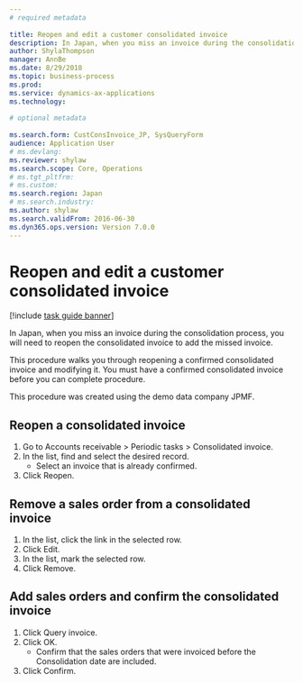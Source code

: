```yaml
--- 
# required metadata 
 
title: Reopen and edit a customer consolidated invoice
description: In Japan, when you miss an invoice during the consolidation process, you will need to reopen the consolidated invoice to add the missed invoice. 
author: ShylaThompson
manager: AnnBe 
ms.date: 8/29/2018
ms.topic: business-process 
ms.prod:  
ms.service: dynamics-ax-applications 
ms.technology:  
 
# optional metadata 
 
ms.search.form: CustConsInvoice_JP, SysQueryForm   
audience: Application User 
# ms.devlang:  
ms.reviewer: shylaw
ms.search.scope: Core, Operations 
# ms.tgt_pltfrm:  
# ms.custom:  
ms.search.region: Japan
# ms.search.industry: 
ms.author: shylaw
ms.search.validFrom: 2016-06-30 
ms.dyn365.ops.version: Version 7.0.0 
---
```

# Reopen and edit a customer consolidated invoice

[!include [task guide banner](../../includes/task-guide-banner.md)]

In Japan, when you miss an invoice during the consolidation process, you will need to reopen the consolidated invoice to add the missed invoice. 



This procedure walks you through reopening a confirmed consolidated invoice and modifying it. You must have a confirmed consolidated invoice before you can complete procedure.



This procedure was created using the demo data company JPMF.


## Reopen a consolidated invoice
1. Go to Accounts receivable > Periodic tasks > Consolidated invoice.
2. In the list, find and select the desired record.
    * Select an invoice that is already confirmed.  
3. Click Reopen.

## Remove a sales order from a consolidated invoice
1. In the list, click the link in the selected row.
2. Click Edit.
3. In the list, mark the selected row.
4. Click Remove.

## Add sales orders and confirm the consolidated invoice
1. Click Query invoice.
2. Click OK.
    * Confirm that the sales orders that were invoiced before the Consolidation date are included.  
3. Click Confirm.

